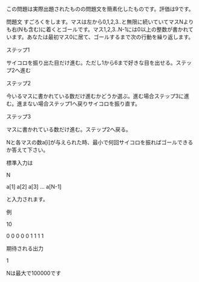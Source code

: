 この問題は実際出題されたものの問題文を簡素化したものです。評価は9です。

問題文
すごろくをします。マスは左から0,1,2,3..と無限に続いていてマスNよりも右(Nも含む)に着くとゴールです。マス1,2,3..N-1には0以上の整数が書かれています。あなたは最初マス0に居て、ゴールするまで次の行動を繰り返します。

ステップ1

サイコロを振り出た目だけ進む。ただし1から6まで好きな目を出せる。ステップ2へ進む

ステップ2

今いるマスに書かれている数だけ進むかどうか選ぶ。進む場合ステップ3に進む。進まない場合ステップ1へ戻りサイコロを振り直す。

ステップ3

マスに書かれている数だけ進む。ステップ2へ戻る。

Nと各マスの数a[i]が与えられた時、最小で何回サイコロを振ればゴールできるか答えて下さい。

標準入力は

N

a[1] a[2] a[3] ... a[N-1]

と入力されます。

例

10

0 0 0 0 0 1 1 1 1

期待される出力

1

Nは最大で100000です
